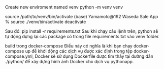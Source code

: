 Create new enviroment named venv
python -m venv venv

source /path/to/venv/bin/activate
(base) Yamamoto@192 Waseda Sale App % source ./venv/bin/activate
deactivate

Sau đó:
pip install -r requirements.txt
Sau khi chạy câu lệnh trên, python sẽ tự động dựng lại các package có trong file requirements.txt vào venv folder.


build trong docker-compose
Điều này có nghĩa là khi bạn chạy docker-compose up để khởi động các dịch vụ được xác định trong tệp docker-compose.yml, Docker sẽ sử dụng Dockerfile được tìm thấy tại đường dẫn ./python/ để xây dựng hình ảnh Docker cho dịch vụ pythonapp.